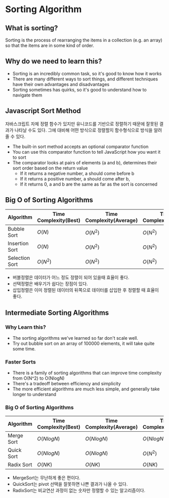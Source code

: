 # Sorting Algorithm
## What is sorting?
Sorting is the process of rearranging the items in a collection (e.g. an array) so that the items are in some kind of order.
## Why do we need to learn this?
* Sorting is an incredibly common task, so it's good to know how it works
* There are many different ways to sort things, and different techniques have their own advantages and disadvantages
* Sorting sometimes has quirks, so it's good to understand how to navigate them
## Javascript Sort Method
자바스크립트 자체 정렬 함수가 있지만 유니코드를 기반으로 정렬하기 때문에 잘못된 결과가 나타날 수도 있다. 그에 대비해 어떤 방식으로 정렬할지 함수형식으로 방식을 알려 줄 수 있다.
* The built-in sort method accepts an optional comparator function
* You can use this comparator function to tell JavaScript how you want it to sort
* The comparator looks at pairs of elements (a and b), determines their sort order based on the return value
    * If it returns a negative number, a should come before b
    * If it returns a positive number, a should come after b,
    * If it returns 0, a and b are the same as far as the sort is concerned
## Big O of Sorting Algorithms
Algorithm | Time Complexity(Best) | Time Complexity(Average) | Time Complexity(Worst) | Space Complexity
------| --------- | --------- | ------ | -----
Bubble Sort | $O(N)$ | $O(N^2)$ | $O(N^2)$ | $O(1)$
Insertion Sort | $O(N)$ | $O(N^2)$ | $O(N^2)$ | $O(1)$
Selection Sort | $O(N^2)$ | $O(N^2)$ | $O(N^2)$ | $O(1)$
* 버블정렬은 데이터가 어느 정도 정렬이 되어 있을때 효율이 좋다.
* 선택정렬은 배우기가 쉽다는 장점이 있다.
* 삽입정렬은 이미 정렬된 데이터의 뒤쪽으로 데이터를 삽입한 후 정렬할 때 효율이 좋다.
## Intermediate Sorting Algorithms
### Why Learn this?
* The sorting algorithms we've learned so far don't scale well.
* Try out bubble sort on an array of 100000 elements, it will take quite some time.
### Faster Sorts
* There is a family of sorting algorithms that can improve time complexity from O(N^2) to O(NlogN)
* There's a tradeoff between efficiency and simplicity
* The more efficient algorithms are much less simple, and generally take longer to understand
### Big O of Sorting Algorithms
Algorithm | Time Complexity(Best) | Time Complexity(Average) | Time Complexity(Worst) | Space Complexity
------| --------- | --------- | ------ | -----
Merge Sort | $O(NlogN)$ | $O(NlogN)$ | $O(NlogN)$ | $O(N)$
Quick Sort | $O(NlogN)$ | $O(NlogN)$ | $O(N^2)$ | $O(logN)$
Radix Sort | $O(NK)$ | $O(NK)$ | $O(NK)$ | $O(N+K)$
* MergeSort는 무난하게 좋은 편이다.
* QuickSort는 pivot 선택을 잘못하면 나쁜 결과가 나올 수 있다.
* RadixSort는 비교연산 과정이 없는 숫자만 정렬할 수 있는 알고리즘이다.